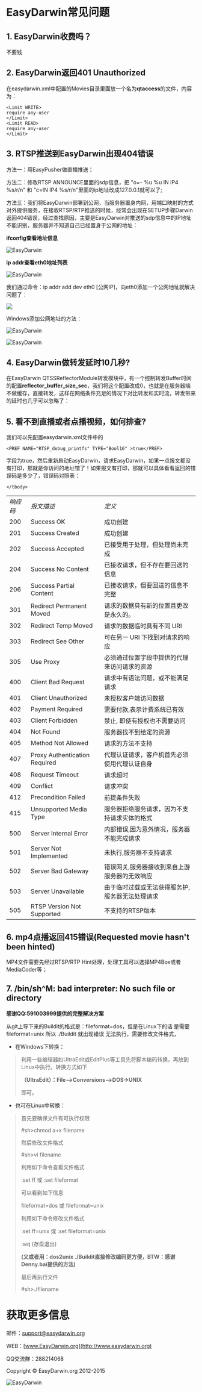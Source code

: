 # EasyDarwin常见问题 #

## 1. EasyDarwin收费吗？ ##

不要钱

## 2. EasyDarwin返回401 Unauthorized ##

在easydarwin.xml中配置的Movies目录里面放一个名为**qtaccess**的文件，内容为：

	<Limit WRITE>  
	require any-user  
	</Limit>
	<Limit READ>
	require any-user
	</Limit>

## 3. RTSP推送到EasyDarwin出现404错误 ##
	
方法一：用EasyPusher做直播推送；

方法二：修改RTSP ANNOUNCE里面的sdp信息，把 "o=- %u %u IN IP4 %s/r/n" 和 "c=IN IP4 %s/r/n"里面的ip地址改成127.0.0.1就可以了;

方法三：我们将EasyDarwin部署到公网，当服务器置身内网，用端口映射的方式对外提供服务，在接收RTSP/RTP推送的时候，经常会出现在SETUP步骤Darwin返回404错误，经过查找原因，主要是EasyDarwin对推送的sdp信息中的IP地址不能识别，服务器并不知道自己已经置身于公网的地址：

**ifconfig查看地址信息**

![EasyDarwin](http://www.easydarwin.org/d/file/article/doc/EasyDarwin/9d86ccd17b3d38b84c27ed1008a9bf38.jpg)

**ip addr查看eth0地址列表**

![EasyDarwin](http://www.easydarwin.org/d/file/article/doc/EasyDarwin/45d612cba5ddc67617e734f532df78c7.jpg)

我们通过命令：ip addr add dev eth0 [公网IP]，向eth0添加一个公网地址就解决问题了：

![](http://www.easydarwin.org/d/file/article/doc/EasyDarwin/267035e801fadf06ea5f6acb5486a988.jpg)

Windows添加公网地址的方法：

![EasyDarwin](http://www.easydarwin.org/d/file/article/doc/EasyDarwin/8604f16ba3eb39ba2dd4e32a63f1fcf1.jpg)

![EasyDarwin](http://www.easydarwin.org/d/file/article/doc/EasyDarwin/8604f16ba3eb39ba2dd4e32a63f1fcf1.jpg)

## 4. EasyDarwin做转发延时10几秒? ##
	
在EasyDarwin QTSSReflectorModule转发模块中，有一个控制转发Buffer时间的配置**reflector_buffer_size_sec**，我们将这个配置改成0，也就是在服务器端不做缓存，直接转发，这样在网络条件充足的情况下对比转发和实时流，转发带来的延时也几乎可以忽略了：


## 5. 看不到直播或者点播视频，如何排查? ##

我们可以先配置easydarwin.xml文件中的

	<PREF NAME="RTSP_debug_printfs" TYPE="Bool16" >true</PREF>

字段为true，然后重新启动EasyDarwin，请求EasyDarwin，如果一点报文都没有打印，那就是你访问的地址错了！如果报文有打印，那就可以具体看看返回的错误码是多少了，错误码对照表：
	
<table>
	<tbody>
		<tr><td><em>响应码</em></td><td><em>报文描述</em></td><td><em>定义</em></td></tr>
		<tr><td>200</td><td>Success OK</td><td>成功创建</td></tr>
		<tr><td>201</td><td>Success Created</td><td>成功创建</td></tr>
		<tr><td>202</td><td>Success Accepted	</td><td>已接受用于处理，但处理尚未完成</td></tr>
		<tr><td>204</td><td>Success No Content	</td><td>已接收请求，但不存在要回送的信息</td></tr>
		<tr><td>206</td><td>Success Partial Content	</td><td>已接收请求，但要回送的信息不完整</td></tr>
		<tr><td>301</td><td>Redirect Permanent Moved	</td><td>请求的数据具有新的位置且更改是永久的。</td></tr>
		<tr><td>302</td><td>Redirect Temp Moved	</td><td>请求的数据临时具有不同 URI</td></tr>
		<tr><td>303</td><td>Redirect See Other	</td><td>可在另一 URI 下找到对请求的响应</td></tr>
		<tr><td>305</td><td>Use Proxy	</td><td>必须通过位置字段中提供的代理来访问请求的资源</td></tr>
		<tr><td>400</td><td>Client Bad Request	</td><td>请求中有语法问题，或不能满足请求</td></tr>
		<tr><td>401</td><td>Client Unauthorized	</td><td>未授权客户端访问数据</td></tr>
		<tr><td>402</td><td>Payment Required	</td><td>需要付款,表示计费系统已有效</td></tr>
		<tr><td>403</td><td>Client Forbidden	</td><td>禁止, 即使有授权也不需要访问</td></tr>
		<tr><td>404</td><td>Not Found	</td><td>服务器找不到给定的资源</td></tr>
		<tr><td>405</td><td>Method Not Allowed	</td><td>请求的方法不支持</td></tr>
		<tr><td>407</td><td>Proxy Authentication Required	</td><td>代理认证请求，客户机首先必须使用代理认证自身</td></tr>
		<tr><td>408</td><td>Request Timeout	</td><td>请求超时</td></tr>
		<tr><td>409</td><td>Conflict	</td><td>请求冲突</td></tr>
		<tr><td>412</td><td>Precondition Failed	</td><td>前提条件失败</td></tr>
		<tr><td>415</td><td>Unsupported Media Type	</td><td>服务器拒绝服务请求，因为不支持请求实体的格式</td></tr>
		<tr><td>500</td><td>Server Internal Error	</td><td>内部错误,因为意外情况，服务器不能完成请求</td></tr>
		<tr><td>501</td><td>Server Not Implemented	</td><td>未执行,服务器不支持请求</td></tr>
		<tr><td>502</td><td>Server Bad Gateway	</td><td>错误网关,服务器接收到来自上游服务器的无效响应</td></tr>
		<tr><td>503</td><td>Server Unavailable	</td><td>由于临时过载或无法获得服务护,服务器无法处理请求</td></tr>
		<tr><td>505</td><td>RTSP Version Not Supported	</td><td>不支持的RTSP版本</td></tr>

	</tbody>
</table>


## 6. mp4点播返回415错误(Requested movie hasn't been hinted) ##

MP4文件需要先经过RTSP/RTP Hint处理，处理工具可以选择MP4Box或者MediaCoder等；

## 7. /bin/sh^M: bad interpreter: No such file or directory ##

**感谢QQ:591003999提供的完整解决方案**

从git上导下来的Buildit的格式是：fileformat=dos，但是在Linux下的话 是需要fileformat=unix 所以 ./Buildit 就出现错误 无法执行，需要修改文件格式，

- 在Windows下转换： 

> 利用一些编辑器如UltraEdit或EditPlus等工具先将脚本编码转换，再放到Linux中执行。转换方式如下
> 
> **（UltraEdit）：File-->Conversions-->DOS->UNIX**
> 
> 即可。 

- 也可在Linux中转换： 

> 首先要确保文件有可执行权限 
> 
> 	#sh>chmod a+x filename 
> 
> 然后修改文件格式 
> 
> 	#sh>vi filename 
> 
> 利用如下命令查看文件格式 
> 
> 	:set ff 或 :set fileformat 
> 
> 可以看到如下信息 
> 
> 	fileformat=dos 或 fileformat=unix 
> 
> 利用如下命令修改文件格式
>  
> 	:set ff=unix 或 :set fileformat=unix 
> 
> :wq (存盘退出) 
>
>
>**(又或者用：dos2unix ./Buildit直接修改编码更方便，BTW：感谢Denny.bai提供的方法)**
>
>
> 最后再执行文件 
> 	
> 	#sh>./filename
> 


# 获取更多信息 #

邮件：[support@easydarwin.org](mailto:support@easydarwin.org) 

WEB：[www.EasyDarwin.org](http://www.easydarwin.org)

QQ交流群：288214068

Copyright &copy; EasyDarwin.org 2012-2015

![EasyDarwin](http://www.easydarwin.org/skin/easydarwin/images/wx_qrcode.jpg)
